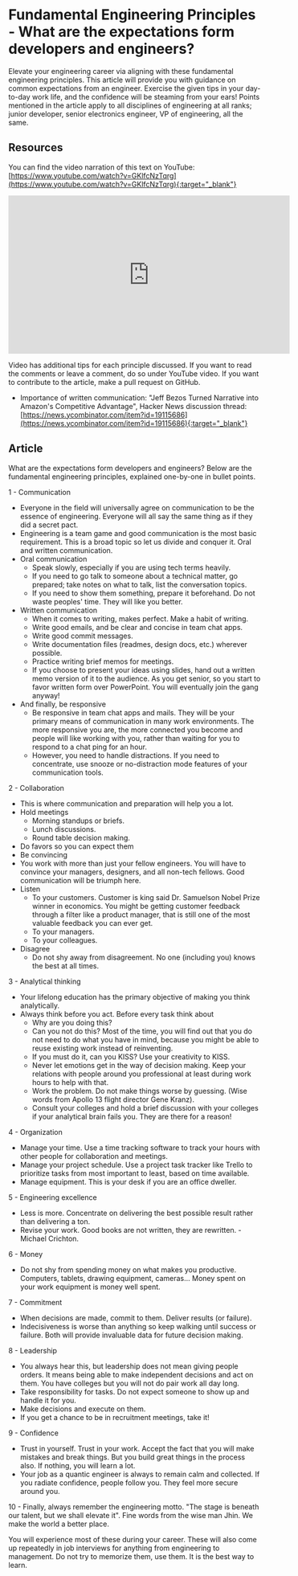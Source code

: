 # Fundamental Engineering Principles - What are the expectations form developers and engineers?
Elevate your engineering career via aligning with these fundamental engineering principles. This article will provide you with guidance on common expectations from an engineer. Exercise the given tips in your day-to-day work life, and the confidence will be steaming from your ears! Points mentioned in the article apply to all disciplines of engineering at all ranks; junior developer, senior electronics engineer, VP of engineering, all the same.

## Resources
You can find the video narration of this text on YouTube: [https://www.youtube.com/watch?v=GKlfcNzTqrg](https://www.youtube.com/watch?v=GKlfcNzTqrg){:target="_blank"}

<iframe width="560" height="315" src="https://www.youtube.com/embed/GKlfcNzTqrg" frameborder="0" allow="accelerometer; autoplay; encrypted-media; gyroscope; picture-in-picture" allowfullscreen></iframe>

Video has additional tips for each principle discussed. If you want to read the comments or leave a comment, do so under YouTube video. If you want to contribute to the article, make a pull request on GitHub.
  * Importance of written communication: "Jeff Bezos Turned Narrative into Amazon's Competitive Advantage", Hacker News discussion thread: [https://news.ycombinator.com/item?id=19115686](https://news.ycombinator.com/item?id=19115686){:target="_blank"}

## Article
What are the expectations form developers and engineers? Below are the fundamental engineering principles, explained one-by-one in bullet points.

1 - Communication
  * Everyone in the field will universally agree on communication to be the essence of engineering. Everyone will all say the same thing as if they did a secret pact.
  * Engineering is a team game and good communication is the most basic requirement. This is a broad topic so let us divide and conquer it. Oral and written communication.
  * Oral communication
    * Speak slowly, especially if you are using tech terms heavily.
    * If you need to go talk to someone about a technical matter, go prepared; take notes on what to talk, list the conversation topics.
    * If you need to show them something, prepare it beforehand. Do not waste peoples' time. They will like you better.
  * Written communication
    * When it comes to writing, makes perfect. Make a habit of writing.
    * Write good emails, and be clear and concise in team chat apps.
    * Write good commit messages.
    * Write documentation files (readmes, design docs, etc.) wherever possible.
    * Practice writing brief memos for meetings.
    * If you choose to present your ideas using slides, hand out a written memo version of it to the audience. As you get senior, so you start to favor written form over PowerPoint. You will eventually join the gang anyway!
  * And finally, be responsive
    * Be responsive in team chat apps and mails. They will be your primary means of communication in many work environments. The more responsive you are, the more connected you become and people will like working with you, rather than waiting for you to respond to a chat ping for an hour.
    * However, you need to handle distractions. If you need to concentrate, use snooze or no-distraction mode features of your communication tools.

2 - Collaboration
  * This is where communication and preparation will help you a lot.
  * Hold meetings
    * Morning standups or briefs.
    * Lunch discussions.
    * Round table decision making.
  * Do favors so you can expect them
  * Be convincing
  * You work with more than just your fellow engineers. You will have to convince your managers, designers, and all non-tech fellows. Good communication will be triumph here.
  * Listen
    * To your customers. Customer is king said Dr. Samuelson Nobel Prize winner in economics. You might be getting customer feedback through a filter like a product manager, that is still one of the most valuable feedback you can ever get.
    * To your managers.
    * To your colleagues.
  * Disagree
    * Do not shy away from disagreement. No one (including you) knows the best at all times.

3 - Analytical thinking
  * Your lifelong education has the primary objective of making you think analytically.
  * Always think before you act. Before every task think about
    * Why are you doing this?
    * Can you not do this? Most of the time, you will find out that you do not need to do what you have in mind, because you might be able to reuse existing work instead of reinventing.
    * If you must do it, can you KISS? Use your creativity to KISS.
    * Never let emotions get in the way of decision making. Keep your relations with people around you professional at least during work hours to help with that.
    * Work the problem. Do not make things worse by guessing. (Wise words from Apollo 13 flight director Gene Kranz).
    * Consult your colleges and hold a brief discussion with your colleges if your analytical brain fails you. They are there for a reason!

4 - Organization
  * Manage your time. Use a time tracking software to track your hours with other people for collaboration and meetings.
  * Manage your project schedule. Use a project task tracker like Trello to prioritize tasks from most important to least, based on time available.
  * Manage equipment. This is your desk if you are an office dweller.

5 - Engineering excellence
  * Less is more. Concentrate on delivering the best possible result rather than delivering a ton.
  * Revise your work. Good books are not written, they are rewritten. - Michael Crichton.

6 - Money
  * Do not shy from spending money on what makes you productive. Computers, tablets, drawing equipment, cameras... Money spent on your work equipment is money well spent.

7 - Commitment
  * When decisions are made, commit to them. Deliver results (or failure).
  * Indecisiveness is worse than anything so keep walking until success or failure. Both will provide invaluable data for future decision making.

8 - Leadership
  * You always hear this, but leadership does not mean giving people orders. It means being able to make independent decisions and act on them. You have colleges but you will not do pair work all day long.
  * Take responsibility for tasks. Do not expect someone to show up and handle it for you.
  * Make decisions and execute on them.
  * If you get a chance to be in recruitment meetings, take it!

9 - Confidence
  * Trust in yourself. Trust in your work. Accept the fact that you will make mistakes and break things. But you build great things in the process also. If nothing, you will learn a lot.
  * Your job as a quantic engineer is always to remain calm and collected. If you radiate confidence, people follow you. They feel more secure around you.

10 - Finally, always remember the engineering motto. "The stage is beneath our talent, but we shall elevate it". Fine words from the wise man Jhin. We make the world a better place.

You will experience most of these during your career. These will also come up repeatedly in job interviews for anything from engineering to management. Do not try to memorize them, use them. It is the best way to learn.
